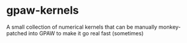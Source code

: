# gpaw-kernels
A small collection of numerical kernels that can be manually monkey-patched into GPAW to make it go real fast (sometimes)
